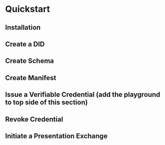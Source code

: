 # Quickstart

## Installation
## Create a DID
## Create Schema
## Create Manifest
## Issue a Verifiable Credential (add the playground to top side of this section)
## Revoke Credential
## Initiate a Presentation Exchange